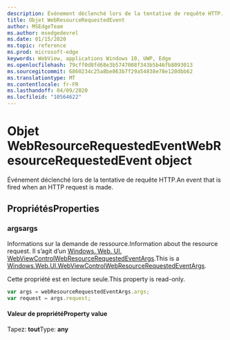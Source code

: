 ```yaml
---
description: Événement déclenché lors de la tentative de requête HTTP.
title: Objet WebResourceRequestedEvent
author: MSEdgeTeam
ms.author: msedgedevrel
ms.date: 01/15/2020
ms.topic: reference
ms.prod: microsoft-edge
keywords: WebView, applications Windows 10, UWP, Edge
ms.openlocfilehash: 79cff0d8fd68e3b5747008f343b5b46fb8093013
ms.sourcegitcommit: 6860234c25a8be863b7f29a54838e78e120dbb62
ms.translationtype: MT
ms.contentlocale: fr-FR
ms.lasthandoff: 04/09/2020
ms.locfileid: "10564622"
---
```

# <span data-ttu-id="03a3f-104">Objet WebResourceRequestedEvent</span><span class="sxs-lookup"><span data-stu-id="03a3f-104">WebResourceRequestedEvent object</span></span>

<span data-ttu-id="03a3f-105">Événement déclenché lors de la tentative de requête HTTP.</span><span class="sxs-lookup"><span data-stu-id="03a3f-105">An event that is fired when an HTTP request is made.</span></span>

## <span data-ttu-id="03a3f-106">Propriétés</span><span class="sxs-lookup"><span data-stu-id="03a3f-106">Properties</span></span>

### <span data-ttu-id="03a3f-107">args</span><span class="sxs-lookup"><span data-stu-id="03a3f-107">args</span></span>

<span data-ttu-id="03a3f-108">Informations sur la demande de ressource.</span><span class="sxs-lookup"><span data-stu-id="03a3f-108">Information about the resource request.</span></span> <span data-ttu-id="03a3f-109">Il s’agit d’un [Windows. Web. UI. WebViewControlWebResourceRequestedEventArgs](/uwp/api/windows.web.ui.webviewcontrolwebresourcerequestedeventargs).</span><span class="sxs-lookup"><span data-stu-id="03a3f-109">This is a [Windows.Web.UI.WebViewControlWebResourceRequestedEventArgs](/uwp/api/windows.web.ui.webviewcontrolwebresourcerequestedeventargs).</span></span>

<span data-ttu-id="03a3f-110">Cette propriété est en lecture seule.</span><span class="sxs-lookup"><span data-stu-id="03a3f-110">This property is read-only.</span></span>

```js
var args = webResourceRequestedEventArgs.args;
var request = args.request;
```

#### <span data-ttu-id="03a3f-111">Valeur de propriété</span><span class="sxs-lookup"><span data-stu-id="03a3f-111">Property value</span></span>
<span data-ttu-id="03a3f-112">Tapez: **tout**</span><span class="sxs-lookup"><span data-stu-id="03a3f-112">Type: **any**</span></span>

